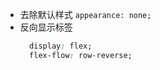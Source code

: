 - 去除默认样式 `appearance: none;`
- 反向显示标签
  ```css
    display: flex;
    flex-flow: row-reverse;
  ```
